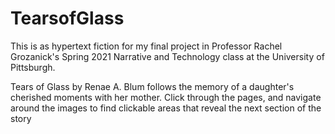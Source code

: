 # TearsofGlass
This is as hypertext fiction for my final project in Professor Rachel Grozanick's Spring 2021 Narrative and Technology class at the University of Pittsburgh.

Tears of Glass by Renae A. Blum follows the memory of a daughter's cherished moments with her mother. Click through the pages, and navigate around the images to find clickable areas that reveal the next section of the story
